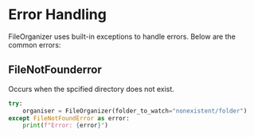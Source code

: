 # Error Handling

FileOrganizer uses built-in exceptions to handle errors. Below are the common errors:

## FileNotFounderror
Occurs when the spcified directory does not exist.

```python
try:
    organiser = FileOrganizer(folder_to_watch="nonexistent/folder")
except FileNotFoundError as error:
    print(f"Error: {error}")
```